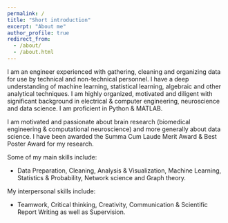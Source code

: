 ```yaml
---
permalink: /
title: "Short introduction"
excerpt: "About me"
author_profile: true
redirect_from: 
  - /about/
  - /about.html
---
```



I am an engineer experienced with gathering, cleaning and organizing data for use by technical and non-technical personnel. I have a deep understanding of machine learning, statistical learning, algebraic and other analytical techniques. I am highly organized, motivated and diligent with significant background in electrical & computer engineering, neuroscience and data science. I am proficient in Python & MATLAB.

I am motivated and passionate about brain research (biomedical engineering & computational neuroscience) and more generally about data science. I have been awarded the Summa Cum Laude Merit Award & Best Poster Award for my research.

Some of my main skills include:
- Data Preparation, Cleaning, Analysis & Visualization, Machine Learning, Statistics & Probability, Network science and Graph theory.

My interpersonal skills include:
- Teamwork, Critical thinking, Creativity, Communication & Scientific Report Writing as well as Supervision.


